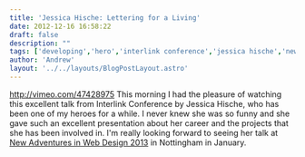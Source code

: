 ```yaml
---
title: 'Jessica Hische: Lettering for a Living'
date: 2012-12-16 16:58:22
draft: false
description: ""
tags: ['developing','hero','interlink conference','jessica hische','new adventures in web design','presentation']
author: 'Andrew'
layout: '../../layouts/BlogPostLayout.astro'
---
```


http://vimeo.com/47428975 This morning I had the pleasure of watching this excellent talk from Interlink Conference by Jessica Hische, who has been one of my heroes for a while. I never knew she was so funny and she gave such an excellent presentation about her career and the projects that she has been involved in. I'm really looking forward to seeing her talk at [New Adventures in Web Design 2013](http://2013.newadventuresconf.com/) in Nottingham in January.
